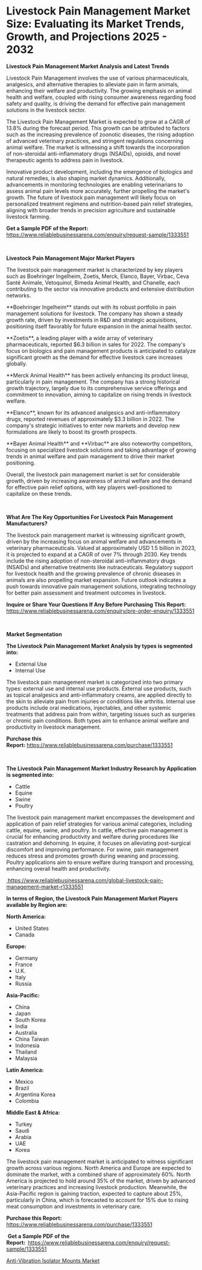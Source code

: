 <p><h1>Livestock Pain Management Market Size: Evaluating its Market Trends, Growth, and Projections 2025 - 2032</h1></p><p><strong>Livestock Pain Management Market Analysis and Latest Trends</strong></p>
<p><p>Livestock Pain Management involves the use of various pharmaceuticals, analgesics, and alternative therapies to alleviate pain in farm animals, enhancing their welfare and productivity. The growing emphasis on animal health and welfare, coupled with rising consumer awareness regarding food safety and quality, is driving the demand for effective pain management solutions in the livestock sector. </p><p>The Livestock Pain Management Market is expected to grow at a CAGR of 13.8% during the forecast period. This growth can be attributed to factors such as the increasing prevalence of zoonotic diseases, the rising adoption of advanced veterinary practices, and stringent regulations concerning animal welfare. The market is witnessing a shift towards the incorporation of non-steroidal anti-inflammatory drugs (NSAIDs), opioids, and novel therapeutic agents to address pain in livestock. </p><p>Innovative product development, including the emergence of biologics and natural remedies, is also shaping market dynamics. Additionally, advancements in monitoring technologies are enabling veterinarians to assess animal pain levels more accurately, further propelling the market's growth. The future of livestock pain management will likely focus on personalized treatment regimens and nutrition-based pain relief strategies, aligning with broader trends in precision agriculture and sustainable livestock farming.</p></p>
<p><strong>Get a Sample PDF of the Report:&nbsp;</strong> <a href="https://www.reliablebusinessarena.com/enquiry/request-sample/1333551?utm_campaign=2887&utm_medium=2&utm_source=Github&utm_content=ia&utm_term=24032025&utm_id=livestock-pain-management">https://www.reliablebusinessarena.com/enquiry/request-sample/1333551</a></p>
<p>&nbsp;</p>
<p><strong>Livestock Pain Management Major Market Players</strong></p>
<p><p>The livestock pain management market is characterized by key players such as Boehringer Ingelheim, Zoetis, Merck, Elanco, Bayer, Virbac, Ceva Santé Animale, Vetoquinol, Bimeda Animal Health, and Chanelle, each contributing to the sector via innovative products and extensive distribution networks.</p><p>**Boehringer Ingelheim** stands out with its robust portfolio in pain management solutions for livestock. The company has shown a steady growth rate, driven by investments in R&D and strategic acquisitions, positioning itself favorably for future expansion in the animal health sector.</p><p>**Zoetis**, a leading player with a wide array of veterinary pharmaceuticals, reported $6.3 billion in sales for 2022. The company's focus on biologics and pain management products is anticipated to catalyze significant growth as the demand for effective livestock care increases globally.</p><p>**Merck Animal Health** has been actively enhancing its product lineup, particularly in pain management. The company has a strong historical growth trajectory, largely due to its comprehensive service offerings and commitment to innovation, aiming to capitalize on rising trends in livestock welfare.</p><p>**Elanco**, known for its advanced analgesics and anti-inflammatory drugs, reported revenues of approximately $3.3 billion in 2022. The company's strategic initiatives to enter new markets and develop new formulations are likely to boost its growth prospects.</p><p>**Bayer Animal Health** and **Virbac** are also noteworthy competitors, focusing on specialized livestock solutions and taking advantage of growing trends in animal welfare and pain management to drive their market positioning.</p><p>Overall, the livestock pain management market is set for considerable growth, driven by increasing awareness of animal welfare and the demand for effective pain relief options, with key players well-positioned to capitalize on these trends.</p></p>
<p>&nbsp;</p>
<p><strong>What Are The Key Opportunities For Livestock Pain Management Manufacturers?</strong></p>
<p><p>The livestock pain management market is witnessing significant growth, driven by the increasing focus on animal welfare and advancements in veterinary pharmaceuticals. Valued at approximately USD 1.5 billion in 2023, it is projected to expand at a CAGR of over 7% through 2030. Key trends include the rising adoption of non-steroidal anti-inflammatory drugs (NSAIDs) and alternative treatments like nutraceuticals. Regulatory support for livestock health and the growing prevalence of chronic diseases in animals are also propelling market expansion. Future outlook indicates a push towards innovative pain management solutions, integrating technology for better pain assessment and treatment outcomes in livestock.</p></p>
<p><strong>Inquire or Share Your Questions If Any Before Purchasing This Report:</strong> <a href="https://www.reliablebusinessarena.com/enquiry/pre-order-enquiry/1333551?utm_campaign=2887&utm_medium=2&utm_source=Github&utm_content=ia&utm_term=24032025&utm_id=livestock-pain-management">https://www.reliablebusinessarena.com/enquiry/pre-order-enquiry/1333551</a></p>
<p>&nbsp;</p>
<p><strong>Market Segmentation</strong></p>
<p><strong>The Livestock Pain Management Market Analysis by types is segmented into:</strong></p>
<p><ul><li>External Use</li><li>Internal Use</li></ul></p>
<p><p>The livestock pain management market is categorized into two primary types: external use and internal use products. External use products, such as topical analgesics and anti-inflammatory creams, are applied directly to the skin to alleviate pain from injuries or conditions like arthritis. Internal use products include oral medications, injectables, and other systemic treatments that address pain from within, targeting issues such as surgeries or chronic pain conditions. Both types aim to enhance animal welfare and productivity in livestock management.</p></p>
<p><strong>Purchase this Report:&nbsp;</strong><a href="https://www.reliablebusinessarena.com/purchase/1333551?utm_campaign=2887&utm_medium=2&utm_source=Github&utm_content=ia&utm_term=24032025&utm_id=livestock-pain-management">https://www.reliablebusinessarena.com/purchase/1333551</a></p>
<p>&nbsp;</p>
<p><strong>The Livestock Pain Management Market Industry Research by Application is segmented into:</strong></p>
<p><ul><li>Cattle</li><li>Equine</li><li>Swine</li><li>Poultry</li></ul></p>
<p><p>The livestock pain management market encompasses the development and application of pain relief strategies for various animal categories, including cattle, equine, swine, and poultry. In cattle, effective pain management is crucial for enhancing productivity and welfare during procedures like castration and dehorning. In equine, it focuses on alleviating post-surgical discomfort and improving performance. For swine, pain management reduces stress and promotes growth during weaning and processing. Poultry applications aim to ensure welfare during transport and processing, enhancing overall health and productivity.</p></p>
<p><a href="https://www.reliablebusinessarena.com/global-livestock-pain-management-market-r1333551?utm_campaign=2887&utm_medium=2&utm_source=Github&utm_content=ia&utm_term=24032025&utm_id=livestock-pain-management">&nbsp;https://www.reliablebusinessarena.com/global-livestock-pain-management-market-r1333551</a></p>
<p><strong>In terms of Region, the Livestock Pain Management Market Players available by Region are:</strong></p>
<p>
    <p> <strong> North America: </strong>
        <ul>
            <li>United States</li>
            <li>Canada</li>
        </ul>
        </p> 
    <p> <strong> Europe: </strong>
        <ul>
            <li>Germany</li>
            <li>France</li>
            <li>U.K.</li>
            <li>Italy</li>
            <li>Russia</li>
        </ul>
        </p> 
    <p> <strong> Asia-Pacific: </strong>
        <ul>
            <li>China</li>
            <li>Japan</li>
            <li>South Korea</li>
            <li>India</li>
            <li>Australia</li>
            <li>China Taiwan</li>
            <li>Indonesia</li>
            <li>Thailand</li>
            <li>Malaysia</li>
        </ul>
        </p> 
    <p> <strong> Latin America: </strong>
        <ul>
            <li>Mexico</li>
            <li>Brazil</li>
            <li>Argentina Korea</li>
            <li>Colombia</li>
        </ul>
        </p> 
    <p> <strong> Middle East & Africa: </strong>
        <ul>
            <li>Turkey</li>
            <li>Saudi</li>
            <li>Arabia</li>
            <li>UAE</li>
            <li>Korea</li>
        </ul>
    </p>
    </p>
<p><p>The livestock pain management market is anticipated to witness significant growth across various regions. North America and Europe are expected to dominate the market, with a combined share of approximately 60%. North America is projected to hold around 35% of the market, driven by advanced veterinary practices and increasing livestock production. Meanwhile, the Asia-Pacific region is gaining traction, expected to capture about 25%, particularly in China, which is forecasted to account for 15% due to rising meat consumption and investments in veterinary care.</p></p>
<p><strong>Purchase this Report: </strong><a href="https://www.reliablebusinessarena.com/purchase/1333551?utm_campaign=2887&utm_medium=2&utm_source=Github&utm_content=ia&utm_term=24032025&utm_id=livestock-pain-management">https://www.reliablebusinessarena.com/purchase/1333551</a></p>
<p>&nbsp;<strong>Get a Sample PDF of the Report:&nbsp;&nbsp;</strong><a href="https://www.reliablebusinessarena.com/enquiry/request-sample/1333551?utm_campaign=2887&utm_medium=2&utm_source=Github&utm_content=ia&utm_term=24032025&utm_id=livestock-pain-management">https://www.reliablebusinessarena.com/enquiry/request-sample/1333551</a></p>
<p><strong></strong></p>
<p><p><a href="https://github.com/leyesamilej/Market-Research-Report-List-1/blob/main/anti-vibration-isolator-mounts-market.md?utm_campaign=2887&utm_medium=2&utm_source=Github&utm_content=ia&utm_term=24032025&utm_id=livestock-pain-management">Anti-Vibration Isolator Mounts Market</a></p></p>